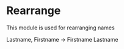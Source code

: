 Rearrange
=========

This module is used for rearranging names

Lastname, Firstname -> Firstname Lastname